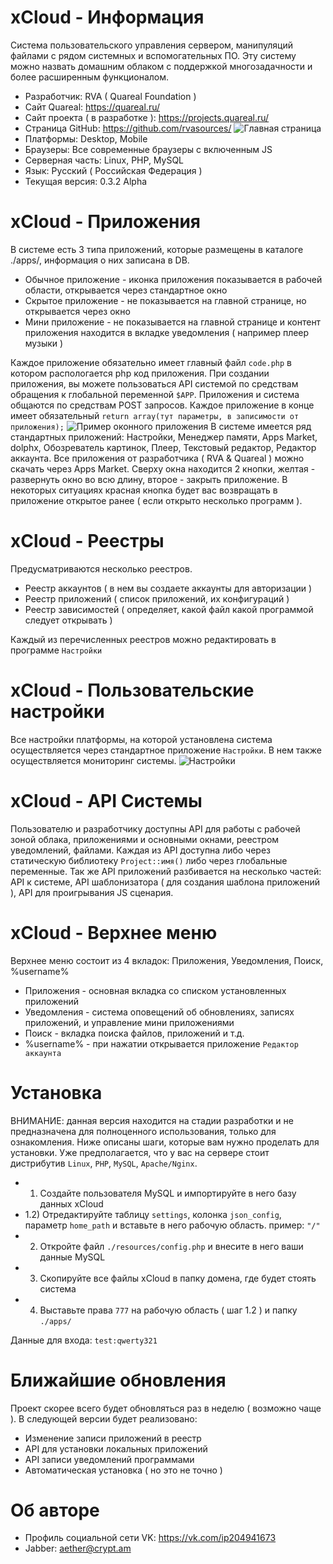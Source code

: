 # xCloud - Информация
Система пользовательского управления сервером, манипуляций файлами с рядом системных и вспомогательных ПО. Эту систему можно назвать домашним облаком с поддержкой многозадачности и более расширенным функционалом.
- Разработчик: RVA ( Quareal Foundation )
- Сайт Quareal: https://quareal.ru/
- Сайт проекта ( в разработке ): https://projects.quareal.ru/
- Страница GitHub: https://github.com/rvasources/
![Главная страница](https://github.com/rvasources/xCloud/blob/master/main.png)
- Платформы: Desktop, Mobile
- Браузеры: Все современные браузеры с включенным JS
- Серверная часть: Linux, PHP, MySQL
- Язык: Русский ( Российская Федерация )
- Текущая версия: 0.3.2 Alpha

# xCloud - Приложения
В системе есть 3 типа приложений, которые размещены в каталоге ./apps/, информация о них записана в DB.
- Обычное приложение - иконка приложения показывается в рабочей области, открывается через стандартное окно
- Скрытое приложение - не показывается на главной странице, но открывается через окно
- Мини приложение - не показывается на главной странице и контент приложения находится в вкладке уведомления ( например плеер музыки )

Каждое приложение обязательно имеет главный файл `code.php` в котором распологается php код приложения. При создании приложения, вы можете пользоваться API системой по средствам обращения к глобальной переменной `$APP`. Приложения и система общаются по средствам POST запросов. Каждое приложение в конце имеет обязательный `return array(тут параметры, в записимости от приложения);`
![Пример оконного приложения](https://github.com/rvasources/xCloud/blob/master/window.png)
В системе имеется ряд стандартных приложений: Настройки, Менеджер памяти, Apps Market, dolphx, Обозреватель картинок, Плеер, Текстовый редактор, Редактор аккаунта. Все приложения от разработчика ( RVA & Quareal ) можно скачать через Apps Market. Сверху окна находится 2 кнопки, желтая - развернуть окно во всю длину, второе - закрыть приложение. В некоторых ситуациях красная кнопка будет вас возвращать в приложение открытое ранее ( если открыто несколько программ ).

# xCloud - Реестры
Предусматриваются несколько реестров. 
- Реестр аккаунтов ( в нем вы создаете аккаунты для авторизации )
- Реестр приложений ( список приложений, их конфигураций )
- Реестр зависимостей ( определяет, какой файл какой программой следует открывать )

Каждый из перечисленных реестров можно редактировать в программе `Настройки`

# xCloud - Пользовательские настройки
Все настройки платформы, на которой установлена система осуществляется через стандартное приложение `Настройки`. В нем также осуществляется мониторинг системы.
![Настройки](https://github.com/rvasources/xCloud/blob/master/settings.png)

# xCloud - API Системы
Пользователю и разработчику доступны API для работы с рабочей зоной облака, приложениями и основными окнами, реестром уведомлений, файлами. Каждая из API доступна либо через статическую библиотеку `Project::имя()` либо через глобальные переменные. Так же API приложений разбивается на несколько частей: API к системе, API шаблонизатора ( для создания шаблона приложений ), API для проигрывания JS сценария.

# xCloud - Верхнее меню
Верхнее меню состоит из 4 вкладок: Приложения, Уведомления, Поиск, %username%
- Приложения - основная вкладка со списком установленных приложений
- Уведомления - система оповещений об обновлениях, записях приложений, и управление мини приложениями
- Поиск - вкладка поиска файлов, приложений и т.д.
- %username% - при нажатии открывается приложение `Редактор аккаунта`

# Установка
ВНИМАНИЕ: данная версия находится на стадии разработки и не предназначена для полноценного использования, только для ознакомления. Ниже описаны шаги, которые вам нужно проделать для установки. Уже предполагается, что у вас на сервере стоит дистрибутив `Linux`, `PHP`, `MySQL`, `Apache/Nginx`.
- 1) Создайте пользователя MySQL и импортируйте в него базу данных xCloud
- 1.2) Отредактируйте таблицу `settings`, колонка `json_config`, параметр `home_path` и вставьте в него рабочую область. пример: `"/"`
- 2) Откройте файл `./resources/config.php` и внесите в него ваши данные MySQL
- 3) Скопируйте все файлы xCloud в папку домена, где будет стоять система
- 4) Выставьте права `777` на рабочую область ( шаг 1.2 ) и папку `./apps/`

Данные для входа: `test:qwerty321`

# Ближайшие обновления
Проект скорее всего будет обновляться раз в неделю ( возможно чаще ). В следующей версии будет реализовано:
- Изменение записи приложений в реестр
- API для установки локальных приложений
- API записи уведомлений программами
- Автоматическая установка ( но это не точно )

# Об авторе
- Профиль социальной сети VK: https://vk.com/ip204941673
- Jabber: aether@crypt.am
